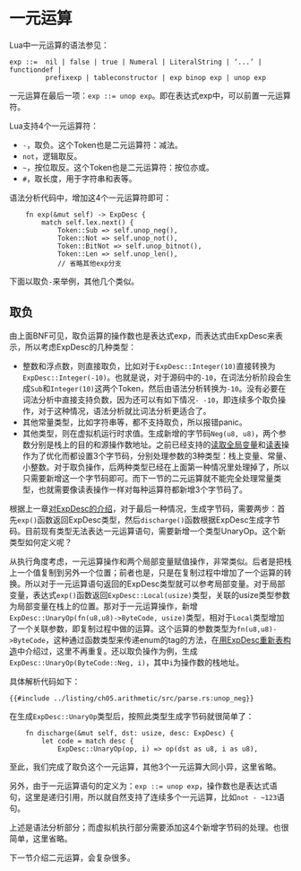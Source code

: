 # 一元运算

Lua中一元运算的语法参见：

```
exp ::=  nil | false | true | Numeral | LiteralString | ‘...’ | functiondef | 
		 prefixexp | tableconstructor | exp binop exp | unop exp 
```

一元运算在最后一项：`exp ::= unop exp`。即在表达式exp中，可以前置一元运算符。

Lua支持4个一元运算符：

- `-`，取负。这个Token也是二元运算符：减法。
- `not`，逻辑取反。
- `~`，按位取反。这个Token也是二元运算符：按位亦或。
- `#`，取长度，用于字符串和表等。

语法分析代码中，增加这4个一元运算符即可：

```rust,ignore
    fn exp(&mut self) -> ExpDesc {
        match self.lex.next() {
            Token::Sub => self.unop_neg(),
            Token::Not => self.unop_not(),
            Token::BitNot => self.unop_bitnot(),
            Token::Len => self.unop_len(),
            // 省略其他exp分支
```

下面以取负`-`来举例，其他几个类似。

## 取负

由上面BNF可见，取负运算的操作数也是表达式exp，而表达式由ExpDesc来表示，所以考虑ExpDesc的几种类型：

- 整数和浮点数，则直接取负，比如对于`ExpDesc::Integer(10)`直接转换为`ExpDesc::Integer(-10)`。也就是说，对于源码中的`-10`，在词法分析阶段会生成`Sub`和`Integer(10)`这两个Token，然后由语法分析转换为`-10`。没有必要在词法分析中直接支持负数，因为还可以有如下情况`- -10`，即连续多个取负操作，对于这种情况，语法分析就比词法分析更适合了。
- 其他常量类型，比如字符串等，都不支持取负，所以报错panic。
- 其他类型，则在虚拟机运行时求值。生成新增的字节码`Neg(u8, u8)`，两个参数分别是栈上的目的和源操作数地址。之前已经支持的[读取全局变量](./ch02-00.variables.md)和[读表](./ch04-05.table_rw_and_bnf.md)操作为了优化而都设置3个字节码，分别处理参数的3种类型：栈上变量、常量、小整数。对于取负操作，后两种类型已经在上面第一种情况里处理掉了，所以只需要新增这一个字节码即可。而下一节的二元运算就不能完全处理常量类型，也就需要像读表操作一样对每种运算符都新增3个字节码了。

根据上一章[对ExpDesc的介绍](./ch04-04.expdesc_rewrite.md)，对于最后一种情况，生成字节码，需要两步：首先`exp()`函数返回ExpDesc类型，然后`discharge()`函数根据ExpDesc生成字节码。目前现有类型无法表达一元运算语句，需要新增一个类型UnaryOp。这个新类型如何定义呢？

从执行角度考虑，一元运算操作和两个局部变量赋值操作，非常类似。后者是把栈上一个值复制到另外一个位置；前者也是，只是在复制过程中增加了一个运算的转换。所以对于一元运算语句返回的ExpDesc类型就可以参考局部变量。对于局部变量，表达式`exp()`函数返回`ExpDesc::Local(usize)`类型，关联的usize类型参数为局部变量在栈上的位置。那对于一元运算操作，新增`ExpDesc::UnaryOp(fn(u8,u8)->ByteCode, usize)`类型，相对于`Local`类型增加了一个关联参数，即复制过程中做的运算。这个运算的参数类型为`fn(u8,u8)->ByteCode`，这种通过函数类型来传递enum的tag的方法，在[用ExpDesc重新表构造](./ch04-04.expdesc_rewrite.md#tableconstructor)中介绍过，这里不再重复。还以取负操作为例，生成`ExpDesc::UnaryOp(ByteCode::Neg, i)`，其中`i`为操作数的栈地址。

具体解析代码如下：

```rust,ignore
{{#include ../listing/ch05.arithmetic/src/parse.rs:unop_neg}}
```

在生成`ExpDesc::UnaryOp`类型后，按照此类型生成字节码就很简单了：

```rust,ignore
    fn discharge(&mut self, dst: usize, desc: ExpDesc) {
        let code = match desc {
            ExpDesc::UnaryOp(op, i) => op(dst as u8, i as u8),
```

至此，我们完成了取负这个一元运算，其他3个一元运算大同小异，这里省略。

另外，由于一元运算语句的定义为：`exp ::= unop exp`，操作数也是表达式语句，这里是递归引用，所以就自然支持了连续多个一元运算，比如`not - ~123`语句。

上述是语法分析部分；而虚拟机执行部分需要添加这4个新增字节码的处理。也很简单，这里省略。

下一节介绍二元运算，会复杂很多。